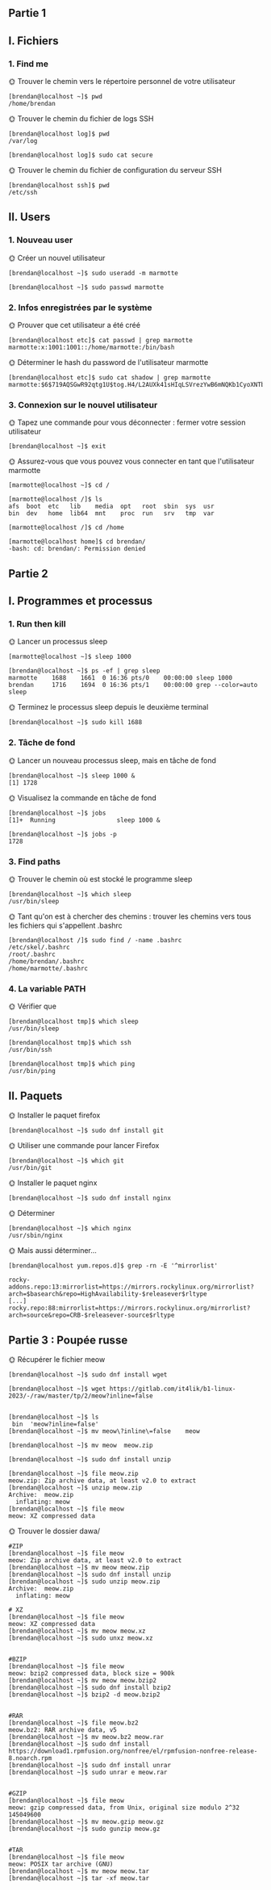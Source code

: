 ## Partie 1


## I. Fichiers

### 1. Find me

🌞 Trouver le chemin vers le répertoire personnel de votre utilisateur

```
[brendan@localhost ~]$ pwd
/home/brendan
```

🌞 Trouver le chemin du fichier de logs SSH

```
[brendan@localhost log]$ pwd
/var/log

[brendan@localhost log]$ sudo cat secure
```

🌞 Trouver le chemin du fichier de configuration du serveur SSH

```
[brendan@localhost ssh]$ pwd
/etc/ssh
```


## II. Users

### 1. Nouveau user

🌞 Créer un nouvel utilisateur

```
[brendan@localhost ~]$ sudo useradd -m marmotte

[brendan@localhost ~]$ sudo passwd marmotte
```

### 2. Infos enregistrées par le système

🌞 Prouver que cet utilisateur a été créé

```
[brendan@localhost etc]$ cat passwd | grep marmotte
marmotte:x:1001:1001::/home/marmotte:/bin/bash
```

🌞 Déterminer le hash du password de l'utilisateur marmotte

```
[brendan@localhost etc]$ sudo cat shadow | grep marmotte
marmotte:$6$719AQSGwR92qtg1U$tog.H4/L2AUXk41sHIqLSVrezYwB6mNQKb1CyoXNTbbJuq72YAVPw.7FZOQEv3rIQTuQL6C6elawtLHuvSO4A1:19744:0:99999:7:::
```

### 3. Connexion sur le nouvel utilisateur

🌞 Tapez une commande pour vous déconnecter : fermer votre session utilisateur

```
[brendan@localhost ~]$ exit
```

🌞 Assurez-vous que vous pouvez vous connecter en tant que l'utilisateur marmotte

```
[marmotte@localhost ~]$ cd /

[marmotte@localhost /]$ ls
afs  boot  etc   lib    media  opt   root  sbin  sys  usr
bin  dev   home  lib64  mnt    proc  run   srv   tmp  var

[marmotte@localhost /]$ cd /home

[marmotte@localhost home]$ cd brendan/
-bash: cd: brendan/: Permission denied
```



## Partie 2


## I. Programmes et processus

### 1. Run then kill

🌞 Lancer un processus sleep

```
[marmotte@localhost ~]$ sleep 1000

[brendan@localhost ~]$ ps -ef | grep sleep
marmotte    1688    1661  0 16:36 pts/0    00:00:00 sleep 1000
brendan     1716    1694  0 16:36 pts/1    00:00:00 grep --color=auto sleep
```

🌞 Terminez le processus sleep depuis le deuxième terminal

```
[brendan@localhost ~]$ sudo kill 1688
```

### 2. Tâche de fond

🌞 Lancer un nouveau processus sleep, mais en tâche de fond

```
[brendan@localhost ~]$ sleep 1000 &
[1] 1728
```

🌞 Visualisez la commande en tâche de fond

```
[brendan@localhost ~]$ jobs
[1]+  Running                 sleep 1000 &

[brendan@localhost ~]$ jobs -p
1728
```


### 3. Find paths

🌞 Trouver le chemin où est stocké le programme sleep

```
[brendan@localhost ~]$ which sleep
/usr/bin/sleep
```

🌞 Tant qu'on est à chercher des chemins : trouver les chemins vers tous les fichiers qui s'appellent .bashrc

```
[brendan@localhost /]$ sudo find / -name .bashrc
/etc/skel/.bashrc
/root/.bashrc
/home/brendan/.bashrc
/home/marmotte/.bashrc
```

### 4. La variable PATH

🌞 Vérifier que

```
[brendan@localhost tmp]$ which sleep
/usr/bin/sleep

[brendan@localhost tmp]$ which ssh
/usr/bin/ssh

[brendan@localhost tmp]$ which ping
/usr/bin/ping
```

## II. Paquets

🌞 Installer le paquet firefox

```
[brendan@localhost ~]$ sudo dnf install git
```

🌞 Utiliser une commande pour lancer Firefox

```
[brendan@localhost ~]$ which git
/usr/bin/git
```

🌞 Installer le paquet nginx

```
[brendan@localhost ~]$ sudo dnf install nginx
```

🌞 Déterminer

```
[brendan@localhost ~]$ which nginx
/usr/sbin/nginx
```

🌞 Mais aussi déterminer...

```
[brendan@localhost yum.repos.d]$ grep -rn -E '^mirrorlist'

rocky-addons.repo:13:mirrorlist=https://mirrors.rockylinux.org/mirrorlist?arch=$basearch&repo=HighAvailability-$releasever$rltype
[...]
rocky.repo:88:mirrorlist=https://mirrors.rockylinux.org/mirrorlist?arch=source&repo=CRB-$releasever-source$rltype
```


## Partie 3 : Poupée russe

🌞 Récupérer le fichier meow

```
[brendan@localhost ~]$ sudo dnf install wget

[brendan@localhost ~]$ wget https://gitlab.com/it4lik/b1-linux-2023/-/raw/master/tp/2/meow?inline=false


[brendan@localhost ~]$ ls
 bin  'meow?inline=false'
[brendan@localhost ~]$ mv meow\?inline\=false    meow

[brendan@localhost ~]$ mv meow  meow.zip

[brendan@localhost ~]$ sudo dnf install unzip

[brendan@localhost ~]$ file meow.zip
meow.zip: Zip archive data, at least v2.0 to extract
[brendan@localhost ~]$ unzip meow.zip
Archive:  meow.zip
  inflating: meow
[brendan@localhost ~]$ file meow
meow: XZ compressed data
```


🌞 Trouver le dossier dawa/

```
#ZIP
[brendan@localhost ~]$ file meow
meow: Zip archive data, at least v2.0 to extract
[brendan@localhost ~]$ mv meow meow.zip
[brendan@localhost ~]$ sudo dnf install unzip
[brendan@localhost ~]$ sudo unzip meow.zip
Archive:  meow.zip
  inflating: meow

# XZ
[brendan@localhost ~]$ file meow
meow: XZ compressed data
[brendan@localhost ~]$ mv meow meow.xz
[brendan@localhost ~]$ sudo unxz meow.xz


#BZIP
[brendan@localhost ~]$ file meow
meow: bzip2 compressed data, block size = 900k
[brendan@localhost ~]$ mv meow meow.bzip2
[brendan@localhost ~]$ sudo dnf install bzip2
[brendan@localhost ~]$ bzip2 -d meow.bzip2


#RAR
[brendan@localhost ~]$ file meow.bz2
meow.bz2: RAR archive data, v5
[brendan@localhost ~]$ mv meow.bz2 meow.rar
[brendan@localhost ~]$ sudo dnf install https://download1.rpmfusion.org/nonfree/el/rpmfusion-nonfree-release-8.noarch.rpm
[brendan@localhost ~]$ sudo dnf install unrar
[brendan@localhost ~]$ sudo unrar e meow.rar


#GZIP
[brendan@localhost ~]$ file meow
meow: gzip compressed data, from Unix, original size modulo 2^32 145049600
[brendan@localhost ~]$ mv meow.gzip meow.gz
[brendan@localhost ~]$ sudo gunzip meow.gz


#TAR
[brendan@localhost ~]$ file meow
meow: POSIX tar archive (GNU)
[brendan@localhost ~]$ mv meow meow.tar
[brendan@localhost ~]$ tar -xf meow.tar
```